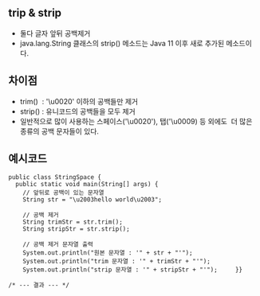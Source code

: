 ## trip & strip 
- 둘다 글자 앞뒤 공백제거
- java.lang.String 클래스의 strip() 메소드는 Java 11 이후 새로 추가된 메소드이다.

## 차이점

- trim()  : '\u0020' 이하의 공백들만 제거
- strip() :  유니코드의 공백들을 모두 제거
 
- 일반적으로 많이 사용하는 스페이스('\u0020'), 탭('\u0009) 등 외에도 
더 많은 종류의 공백 문자들이 있다.

## 예시코드
```
public class StringSpace {    
  public static void main(String[] args) {         
    // 앞뒤로 공백이 있는 문자열        
    String str = "\u2003hello world\u2003";  
    
    // 공백 제거         
    String trimStr = str.trim();        
    String stripStr = str.strip();         
    
    // 공백 제거 문자열 출력        
    System.out.println("원본 문자열 : '" + str + "'");        
    System.out.println("trim 문자열 : '" + trimStr + "'");        
    System.out.println("strip 문자열 : '" + stripStr + "'");     }}
    
/* --- 결과 --- */


```
